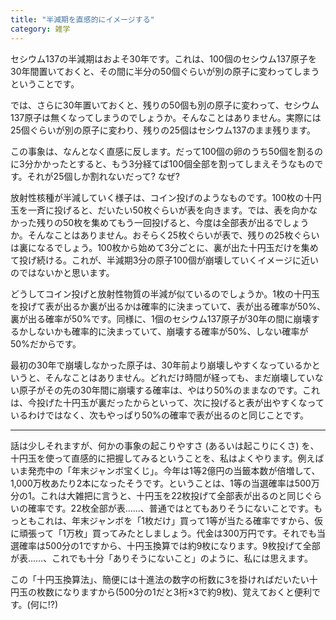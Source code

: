 ```yaml
---
title: "半減期を直感的にイメージする"
category: 雑学
---
```


セシウム137の半減期はおよそ30年です。これは、100個のセシウム137原子を30年間置いておくと、その間に半分の50個ぐらいが別の原子に変わってしまうということです。

では、さらに30年置いておくと、残りの50個も別の原子に変わって、セシウム137原子は無くなってしまうのでしょうか。そんなことはありません。実際には25個ぐらいが別の原子に変わり、残りの25個はセシウム137のまま残ります。

この事象は、なんとなく直感に反します。だって100個の卵のうち50個を割るのに3分かかったとすると、もう3分経てば100個全部を割ってしまえそうなものです。それが25個しか割れないだって? なぜ?

放射性核種が半減していく様子は、コイン投げのようなものです。100枚の十円玉を一斉に投げると、だいたい50枚ぐらいが表を向きます。では、表を向かなかった残りの50枚を集めてもう一回投げると、今度は全部表が出るでしょうか。そんなことはありません。おそらく25枚ぐらいが表で、残りの25枚ぐらいは裏になるでしょう。100枚から始めて3分ごとに、裏が出た十円玉だけを集めて投げ続ける。これが、半減期3分の原子100個が崩壊していくイメージに近いのではないかと思います。

どうしてコイン投げと放射性物質の半減が似ているのでしょうか。1枚の十円玉を投げて表が出るか裏が出るかは確率的に決まっていて、表が出る確率が50%、裏が出る確率が50%です。同様に、1個のセシウム137原子が30年の間に崩壊するかしないかも確率的に決まっていて、崩壊する確率が50%、しない確率が50%だからです。

最初の30年で崩壊しなかった原子は、30年前より崩壊しやすくなっているかというと、そんなことはありません。どれだけ時間が経っても、まだ崩壊していない原子がその先の30年間に崩壊する確率は、やはり50%のままなのです。これは、今投げた十円玉が裏だったからといって、次に投げると表が出やすくなっているわけではなく、次もやっぱり50%の確率で表が出るのと同じことです。

---
話は少しそれますが、何かの事象の起こりやすさ (あるいは起こりにくさ) を、十円玉を使って直感的に把握してみるということを、私はよくやります。例えばいま発売中の「年末ジャンボ宝くじ」。今年は1等2億円の当籤本数が倍増して、1,000万枚あたり2本になったそうです。ということは、1等の当選確率は500万分の1。これは大雑把に言うと、十円玉を22枚投げて全部表が出るのと同じぐらいの確率です。22枚全部が表……、普通ではとてもありそうにないことです。もっともこれは、年末ジャンボを「1枚だけ」買って1等が当たる確率ですから、仮に頑張って「1万枚」買ってみたとしましょう。代金は300万円です。それでも当選確率は500分の1ですから、十円玉換算では約9枚になります。9枚投げて全部が表……、これでも十分「ありそうにないこと」のように、私には思えます。

この「十円玉換算法」、簡便には十進法の数字の桁数に3を掛ければだいたい十円玉の枚数になりますから(500分の1だと3桁×3で約9枚)、覚えておくと便利です。(何に!?)
